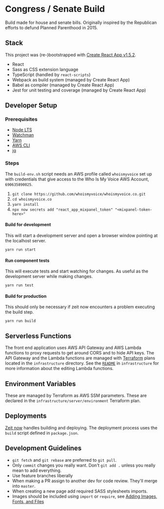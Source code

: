 # Congress / Senate Build

Build made for house and senate bills. Originally inspired by the Republican
efforts to defund Planned Parenthood in 2015.

## Stack

This project was (re-)bootstrapped with [Create React App
v1.5.2][cra].

* React
* Sass as CSS extension language
* TypeScript (handled by `react-scripts`)
* Webpack as build system (managed by Create React App)
* Babel as compiler (managed by Create React App)
* Jest for unit testing and coverage (managed by Create React App)

[cra]: https://github.com/facebookincubator/create-react-app

## Developer Setup

### Prerequisites

* [Node LTS](https://nodejs.org/)
* [Watchman](https://facebook.github.io/watchman/)
* [Yarn](https://yarnpkg.com/en/)
* [AWS CLI](https://aws.amazon.com/cli/)
* [jq](https://stedolan.github.io/jq/)

### Steps

The `build-env.sh` script needs an AWS profile called `whoismyvoice` set up
with credentials that give access to the Who Is My Voice AWS Account,
`690635890025`.

1. `git clone https://github.com/whoismyvoice/whoismyvoice.co.git`
1. `cd whoismyvoice.co`
1. `yarn install`
1. `npx now secrets add "react_app_mixpanel_token" "<mixpanel-token-here>"`

#### Build for development

This will start a development server and open a browser window pointing at the
localhost server.

    yarn run start

#### Run component tests

This will execute tests and start watching for changes. As useful as the
development server while making changes.

    yarn run test

#### Build for production

This should only be necessary if zeit now encounters a problem executing the
build step.

    yarn run build

## Serverless Functions

The front end application uses AWS API Gateway and AWS Lambda functions to proxy
requests to get around CORS and to hide API keys. The API Gateway and the Lambda
functions are managed with [Terraform][tf] plans located in the `infrastructure`
directory. See the [`README`](./infrastructure/README.md) in `infrastructure`
for more information about the editing Lambda functions.

[tf]: https://www.terraform.io

## Environment Variables

These are managed by Terraform as AWS SSM parameters. These are declared in the
`infrastructure/server/environment` Terraform plan.

## Deployments

[Zeit now][ci] handles building and deploying. The deployment process uses the
`build` script defined in `package.json`.

[ci]: https://zeit.co/whoismyvoice

## Development Guidelines

* `git fetch` and `git rebase` are preferred to `git pull`.
* Only `commit` changes you really want. Don't `git add .` unless you really
  mean to add everything.
* Use feature branches liberally
* When making a PR assign to another dev for code review. They'll merge into
  `master`.
* When creating a new page add required SASS stylesheets imports.
* Images should be included using `import` or `require`, see [Adding Images,
  Fonts, and Files][add-images]

[add-images]: https://github.com/facebook/create-react-app/blob/master/packages/react-scripts/template/README.md#adding-images-fonts-and-files
